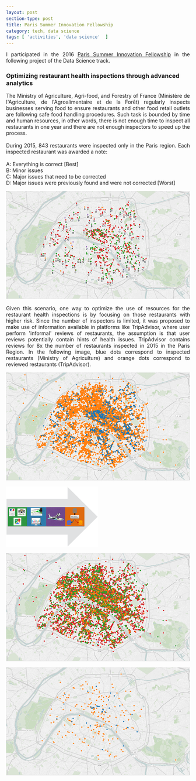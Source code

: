 ```yaml
---
layout: post
section-type: post
title: Paris Summer Innovation Fellowship
category: tech, data science
tags: [ 'activities', 'data science'  ]
---
```


<p style='text-align: justify;'>
I participated in the 2016 <a href="http://www.summerfellows.paris/"
target="_blank">Paris Summer Innovation Fellowship</a> in the following project
of the Data Science track.
</p>

### Optimizing restaurant health inspections through advanced analytics

<p style='text-align: justify;'>
The Ministry of Agriculture, Agri-food, and Forestry of France (Ministère de
l'Agriculture, de l'Agroalimentaire et de la Forêt) regularly inspects
businesses serving food to ensure restaurants and other food retail outlets are
following safe food handling procedures. Such task is bounded by time and human
resources, in other words, there is not enough time to inspect all restaurants
in one year and there are not enough inspectors to speed up the process.<br />
<br />
During 2015, 843 restaurants were inspected only in the Paris region. Each
inspected restaurant was awarded a note:<br />
<br />
A: Everything is correct [Best]<br />
B: Minor issues<br />
C: Major issues that need to be corrected<br />
D: Major issues were previously found and were not corrected [Worst]<br />
</p>

![Inspections 2015](/img/post_psif2016/inspection-notes.png)

<p style='text-align: justify;'>
Given this scenario, one way to optimize the use of resources for the restaurant
health inspections is by focusing on those restaurants with higher risk.
Since the number of inspectors is limited, it was proposed to make use of
information available in platforms like TripAdvisor, where user perform
'informal' reviews of restaurants, the assumption is that user reviews
potentially contain hints of health issues. TripAdvisor contains reviews for 8x
the number of restaurants inspected in 2015 in the Paris Region. In the
following image, blue dots correspond to inspected restaurants (Ministry of
Agriculture) and orange dots correspond to reviewed restaurants (TripAdvisor).
</p>

![Inspections and Reviews](/img/post_psif2016/inspections-reviews.png)

<img style="border:none" src="/img/post_psif2016/steps.png" width="50%" />

![Model](/img/post_psif2016/predictions.png)

![High Risk](/img/post_psif2016/note-d.png)
